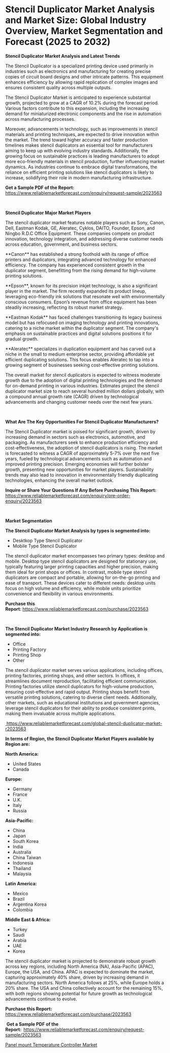 <p><h1>Stencil Duplicator Market Analysis and Market Size: Global Industry Overview, Market Segmentation and Forecast (2025 to 2032)</h1></p><p><strong>Stencil Duplicator Market Analysis and Latest Trends</strong></p>
<p><p>The Stencil Duplicator is a specialized printing device used primarily in industries such as electronics and manufacturing for creating precise copies of circuit board designs and other intricate patterns. This equipment enhances efficiency by allowing rapid replication of complex images and ensures consistent quality across multiple outputs. </p><p>The Stencil Duplicator Market is anticipated to experience substantial growth, projected to grow at a CAGR of 10.2% during the forecast period. Various factors contribute to this expansion, including the increasing demand for miniaturized electronic components and the rise in automation across manufacturing processes. </p><p>Moreover, advancements in technology, such as improvements in stencil materials and printing techniques, are expected to drive innovation within the market. The trend toward higher accuracy and faster production timelines makes stencil duplicators an essential tool for manufacturers aiming to keep up with evolving industry standards. Additionally, the growing focus on sustainable practices is leading manufacturers to adopt more eco-friendly materials in stencil production, further influencing market dynamics. As industries continue to embrace digital transformations, the reliance on efficient printing solutions like stencil duplicators is likely to increase, solidifying their role in modern manufacturing infrastructure.</p></p>
<p><strong>Get a Sample PDF of the Report:&nbsp;</strong> <a href="https://www.reliablemarketforecast.com/enquiry/request-sample/2023563?utm_campaign=2750&utm_medium=2&utm_source=Github&utm_content=ia&utm_term=06042025&utm_id=stencil-duplicator">https://www.reliablemarketforecast.com/enquiry/request-sample/2023563</a></p>
<p>&nbsp;</p>
<p><strong>Stencil Duplicator Major Market Players</strong></p>
<p><p>The stencil duplicator market features notable players such as Sony, Canon, Dell, Eastman Kodak, GE, Aleratec, Cyklos, DAITO, Founder, Epson, and Ningbo R.D.C Office Equipment. These companies compete on product innovation, technology integration, and addressing diverse customer needs across education, government, and business sectors.</p><p>**Canon** has established a strong foothold with its range of office printers and duplicators, integrating advanced technology for enhanced efficiency. The company has experienced consistent growth in the duplicator segment, benefitting from the rising demand for high-volume printing solutions. </p><p>**Epson**, known for its precision inkjet technology, is also a significant player in the market. The firm recently expanded its product lineup, leveraging eco-friendly ink solutions that resonate well with environmentally conscious consumers. Epson’s revenue from office equipment has been steadily increasing, reflecting its robust market strategy.</p><p>**Eastman Kodak** has faced challenges transitioning its legacy business model but has refocused on imaging technology and printing innovations, catering to a niche market within the duplicator segment. The company's emphasis on sustainable practices and digital solutions positions it for gradual growth.</p><p>**Aleratec** specializes in duplication equipment and has carved out a niche in the small to medium enterprise sector, providing affordable yet efficient duplicating solutions. This focus enables Aleratec to tap into a growing segment of businesses seeking cost-effective printing solutions.</p><p>The overall market for stencil duplicators is expected to witness moderate growth due to the adoption of digital printing technologies and the demand for on-demand printing in various industries. Estimates project the stencil duplicator market size to reach several hundred million dollars globally, with a compound annual growth rate (CAGR) driven by technological advancements and changing customer needs over the next few years.</p></p>
<p>&nbsp;</p>
<p><strong>What Are The Key Opportunities For Stencil Duplicator Manufacturers?</strong></p>
<p><p>The Stencil Duplicator market is poised for significant growth, driven by increasing demand in sectors such as electronics, automotive, and packaging. As manufacturers seek to enhance production efficiency and cost-effectiveness, the adoption of stencil duplicators is rising. The market is forecasted to witness a CAGR of approximately 5-7% over the next five years, fueled by technological advancements such as automation and improved printing precision. Emerging economies will further bolster growth, presenting new opportunities for market players. Sustainability trends may also lead to innovation in environmentally friendly duplicating technologies, enhancing the overall market outlook.</p></p>
<p><strong>Inquire or Share Your Questions If Any Before Purchasing This Report:</strong> <a href="https://www.reliablemarketforecast.com/enquiry/pre-order-enquiry/2023563?utm_campaign=2750&utm_medium=2&utm_source=Github&utm_content=ia&utm_term=06042025&utm_id=stencil-duplicator">https://www.reliablemarketforecast.com/enquiry/pre-order-enquiry/2023563</a></p>
<p>&nbsp;</p>
<p><strong>Market Segmentation</strong></p>
<p><strong>The Stencil Duplicator Market Analysis by types is segmented into:</strong></p>
<p><ul><li>Desktkop Type Stencil Duplicator</li><li>Mobile Type Stencil Duplicator</li></ul></p>
<p><p>The stencil duplicator market encompasses two primary types: desktop and mobile. Desktop type stencil duplicators are designed for stationary use, typically featuring larger printing capacities and higher precision, making them ideal for print shops or offices. In contrast, mobile type stencil duplicators are compact and portable, allowing for on-the-go printing and ease of transport. These devices cater to different needs: desktop units focus on high volume and efficiency, while mobile units prioritize convenience and flexibility in various environments.</p></p>
<p><strong>Purchase this Report:&nbsp;</strong><a href="https://www.reliablemarketforecast.com/purchase/2023563?utm_campaign=2750&utm_medium=2&utm_source=Github&utm_content=ia&utm_term=06042025&utm_id=stencil-duplicator">https://www.reliablemarketforecast.com/purchase/2023563</a></p>
<p>&nbsp;</p>
<p><strong>The Stencil Duplicator Market Industry Research by Application is segmented into:</strong></p>
<p><ul><li>Office</li><li>Printing Factory</li><li>Printing Shop</li><li>Other</li></ul></p>
<p><p>The stencil duplicator market serves various applications, including offices, printing factories, printing shops, and other sectors. In offices, it streamlines document reproduction, facilitating efficient communication. Printing factories utilize stencil duplicators for high-volume production, ensuring cost-effective and rapid output. Printing shops benefit from versatile printing solutions, catering to diverse client needs. Additionally, other markets, such as educational institutions and government agencies, leverage stencil duplicators for their ability to produce consistent prints, making them invaluable across multiple applications.</p></p>
<p><a href="https://www.reliablemarketforecast.com/global-stencil-duplicator-market-r2023563?utm_campaign=2750&utm_medium=2&utm_source=Github&utm_content=ia&utm_term=06042025&utm_id=stencil-duplicator">&nbsp;https://www.reliablemarketforecast.com/global-stencil-duplicator-market-r2023563</a></p>
<p><strong>In terms of Region, the Stencil Duplicator Market Players available by Region are:</strong></p>
<p>
    <p> <strong> North America: </strong>
        <ul>
            <li>United States</li>
            <li>Canada</li>
        </ul>
        </p> 
    <p> <strong> Europe: </strong>
        <ul>
            <li>Germany</li>
            <li>France</li>
            <li>U.K.</li>
            <li>Italy</li>
            <li>Russia</li>
        </ul>
        </p> 
    <p> <strong> Asia-Pacific: </strong>
        <ul>
            <li>China</li>
            <li>Japan</li>
            <li>South Korea</li>
            <li>India</li>
            <li>Australia</li>
            <li>China Taiwan</li>
            <li>Indonesia</li>
            <li>Thailand</li>
            <li>Malaysia</li>
        </ul>
        </p> 
    <p> <strong> Latin America: </strong>
        <ul>
            <li>Mexico</li>
            <li>Brazil</li>
            <li>Argentina Korea</li>
            <li>Colombia</li>
        </ul>
        </p> 
    <p> <strong> Middle East & Africa: </strong>
        <ul>
            <li>Turkey</li>
            <li>Saudi</li>
            <li>Arabia</li>
            <li>UAE</li>
            <li>Korea</li>
        </ul>
    </p>
    </p>
<p><p>The stencil duplicator market is projected to demonstrate robust growth across key regions, including North America (NA), Asia-Pacific (APAC), Europe, the USA, and China. APAC is expected to dominate the market, capturing approximately 40% share, driven by increasing demand in manufacturing sectors. North America follows at 25%, while Europe holds a 20% share. The USA and China collectively account for the remaining 15%, with both regions showing potential for future growth as technological advancements continue to evolve.</p></p>
<p><strong>Purchase this Report: </strong><a href="https://www.reliablemarketforecast.com/purchase/2023563?utm_campaign=2750&utm_medium=2&utm_source=Github&utm_content=ia&utm_term=06042025&utm_id=stencil-duplicator">https://www.reliablemarketforecast.com/purchase/2023563</a></p>
<p>&nbsp;<strong>Get a Sample PDF of the Report:&nbsp;&nbsp;</strong><a href="https://www.reliablemarketforecast.com/enquiry/request-sample/2023563?utm_campaign=2750&utm_medium=2&utm_source=Github&utm_content=ia&utm_term=06042025&utm_id=stencil-duplicator">https://www.reliablemarketforecast.com/enquiry/request-sample/2023563</a></p>
<p><strong></strong></p>
<p><p><a href="https://github.com/raffadongraffadong/Market-Research-Report-List-1/blob/main/panel-mount-temperature-controller-market.md?utm_campaign=2750&utm_medium=2&utm_source=Github&utm_content=ia&utm_term=06042025&utm_id=stencil-duplicator">Panel mount Temperature Controller Market</a></p></p>